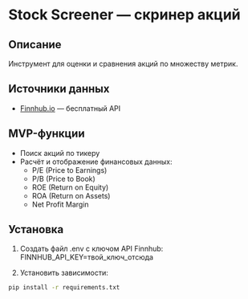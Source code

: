 # Stock Screener — скринер акций

## Описание
Инструмент для оценки и сравнения акций по множеству метрик.

## Источники данных
- [Finnhub.io](https://finnhub.io/) — бесплатный API

## MVP-функции
- Поиск акций по тикеру
- Расчёт и отображение финансовых данных:
  - P/E (Price to Earnings)
  - P/B (Price to Book)
  - ROE (Return on Equity)
  - ROA (Return on Assets)
  - Net Profit Margin


## Установка
1. Создать файл .env с ключом API Finnhub:
    FINNHUB_API_KEY=твой_ключ_отсюда

2. Установить зависимости:
```bash
pip install -r requirements.txt

